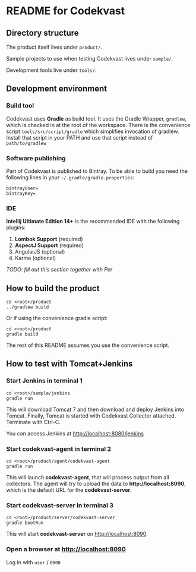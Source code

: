 # README for Codekvast

## Directory structure

The product itself lives under `product/`.

Sample projects to use when testing Codekvast lives under `sample/`.

Development tools live under `tools/`.

## Development environment

### Build tool

Codekvast uses **Gradle** as build tool. It uses the Gradle Wrapper, `gradlew`, which is checked in at the root of the workspace.
There is the convenience script `tools/src/script/gradle` which simplifies invocation of gradlew. Install that script in your PATH
and use that script instead of `path/to/gradlew`

### Software publishing
Part of Codekvast is published to Bintray. To be able to build you need the following lines in your `~/.gradle/gradle.properties`:

    bintrayUser=
    bintrayKey=

### IDE

**Intellij Ultimate Edition 14+** is the recommended IDE with the following plugins:

1. **Lombok Support** (required)
1. **AspectJ Support** (required)
1. AngularJS (optional)
1. Karma (optional)

_TODO: fill out this section together with Per_

## How to build the product
    cd <root>/product
    ../gradlew build

Or if using the convenience gradle script:

    cd <root>/product
    gradle build

The rest of this README assumes you use the convenience script.

## How to test with Tomcat+Jenkins

### Start Jenkins in terminal 1

    cd <root>/sample/jenkins
    gradle run

This will download Tomcat 7 and then download and deploy Jenkins into Tomcat. Finally, Tomcat is started with Codekvast Collector attached.
Terminate with Ctrl-C.

You can access Jenkins at [http://localhost:8080/jenkins](http://localhost:8080/jenkins)

### Start codekvast-agent in terminal 2

    cd <root>/product/agent/codekvast-agent
    gradle run

This will launch **codekvast-agent**, that will process output from all collectors. The agent will try to upload the
data to **http://localhost:8090**, which is the default URL for the **codekvast-server**.

### Start codekvast-server in terminal 3

    cd <root>/product/server/codekvast-server
    gradle bootRun

This will start **codekvast-server** on [http://localhost:8090](http://localhost:8090).

### Open a browser at [http://localhost:8090](http://localhost:8090)

Log in with `user` / `0000`

